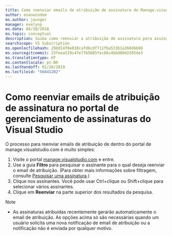 ```yaml
---
title: Como reenviar emails de atribuição de assinatura do Manage.visualstudio.com ou VLSC | Microsoft Docs
author: evanwindom
ms.author: jaunger
manager: evelynp
ms.date: 04/18/2018
ms.topic: conceptual
description: Saiba como reenviar a atribuição de assinatura para assinantes por meio do manage.visualstudio.com ou do Centro de Empresas
searchscope: VS Subscription
ms.openlocfilehash: 298d14f0e838cafd6cdf711fba53361a368d6b66
ms.sourcegitcommit: 23feea519c47e77b5685fec86c4bbd00d22054e3
ms.translationtype: HT
ms.contentlocale: pt-BR
ms.lasthandoff: 02/26/2019
ms.locfileid: "56841202"
---
```

# <a name="how-to-resend-subscription-assignment-emails-in-the-visual-studio-subscription-management-portal"></a>Como reenviar emails de atribuição de assinatura no portal de gerenciamento de assinaturas do Visual Studio


O processo para reenviar emails de atribuição de dentro do portal de manage.visualstudio.com é muito simples:

1. Visite o portal [manage.visualstudio.com](https://manage.visualstudio.com) e entre.
2. Use a guia **Filtro** para pesquisar o assinante para o qual deseja reenviar o email de atribuição. (Para obter mais informações sobre filtragem, consulte [Pesquisar uma assinatura](search-license.md).)
3. Clique nos assinantes.  Você pode usar Ctrl+clique ou Shift+clique para selecionar vários assinantes.
4. Clique em **Reenviar** na parte superior dos resultados da pesquisa.


> [!NOTE]
> - As assinaturas atribuídas recentemente gerarão automaticamente o email de atribuição. As opções acima só são necessárias quando um usuário solicita uma nova notificação de email de atribuição ou a notificação não é enviada por qualquer motivo.
